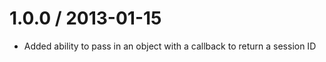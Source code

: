 1.0.0 / 2013-01-15
==================

  * Added ability to pass in an object with a callback to return a session ID